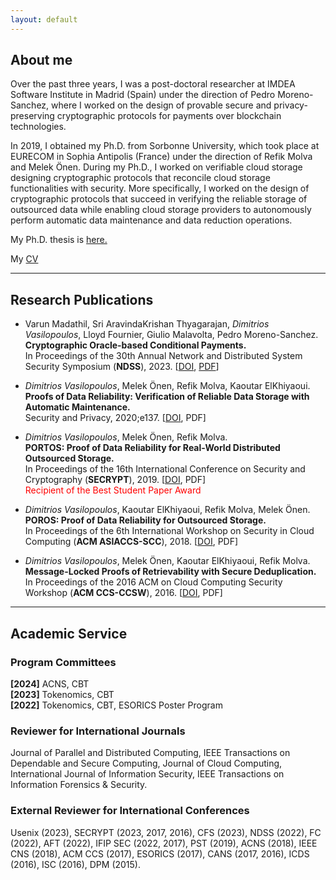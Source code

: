 ```yaml
---
layout: default
---
```


## About me

Over the past three years, I was a post-doctoral researcher at IMDEA Software Institute in Madrid (Spain) under the direction of Pedro Moreno-Sanchez, where I worked on the design of provable secure and privacy-preserving cryptographic protocols for payments over blockchain technologies.

In 2019, I obtained my Ph.D. from Sorbonne University, which took place at EURECOM in Sophia Antipolis (France) under the direction of Refik Molva and Melek Önen. During my Ph.D., I worked on verifiable cloud storage designing cryptographic protocols that reconcile cloud storage functionalities with security. More specifically, I worked on the design of cryptographic protocols that succeed in verifying the reliable storage of outsourced data while enabling cloud storage providers to autonomously perform automatic data maintenance and data reduction operations.

My Ph.D. thesis is [here.]()

My [CV]()

* * *

## Research Publications

*  Varun Madathil, Sri AravindaKrishan Thyagarajan, _Dimitrios Vasilopoulos_, Lloyd Fournier, Giulio Malavolta, Pedro Moreno-Sanchez.\
   **Cryptographic Oracle-based Conditional Payments.**\
   In Proceedings of the 30th Annual Network and Distributed System Security Symposium (**NDSS**), 2023. [[DOI](https://doi.org/10.14722/ndss.2023.24024), [PDF](https://eprint.iacr.org/2022/499.pdf)]

*  _Dimitrios Vasilopoulos_, Melek Önen, Refik Molva, Kaoutar ElKhiyaoui.\
   **Proofs of Data Reliability: Verification of Reliable Data Storage with Automatic Maintenance.**\
   Security and Privacy, 2020;e137. [[DOI](https://doi.org/10.1002/spy2.137), PDF]

*  _Dimitrios Vasilopoulos_, Melek Önen, Refik Molva.\
   **PORTOS: Proof of Data Reliability for Real-World Distributed Outsourced Storage.**\
   In Proceedings of the 16th International Conference on Security and Cryptography (**SECRYPT**), 2019. [[DOI](https://doi.org/10.5220/0007927301730186), PDF]\
   <span style="color:red;">    Recipient of the Best Student Paper Award</span>

*  _Dimitrios Vasilopoulos_, Kaoutar ElKhiyaoui, Refik Molva, Melek Önen.\
   **POROS: Proof of Data Reliability for Outsourced Storage.**\
   In Proceedings of the 6th International Workshop on Security in Cloud Computing (**ACM ASIACCS-SCC**), 2018. [[DOI](https://doi.org/10.1145/3201595.3201600), PDF]

*  _Dimitrios Vasilopoulos_, Melek Önen, Kaoutar ElKhiyaoui, Refik Molva.\
   **Message-Locked Proofs of Retrievability with Secure Deduplication.**\
   In Proceedings of the 2016 ACM on Cloud Computing Security Workshop (**ACM CCS-CCSW**), 2016. [[DOI](https://doi.org/10.1145/2996429.2996433), PDF]

* * *

## Academic Service

### Program Committees

**[2024]** ACNS, CBT\
**[2023]** Tokenomics, CBT\
**[2022]** Tokenomics, CBT, ESORICS Poster Program

### Reviewer for International Journals

Journal of Parallel and Distributed Computing, IEEE Transactions on Dependable and Secure Computing, Journal of Cloud Computing, International Journal of Information Security, IEEE Transactions on Information Forensics & Security.

### External Reviewer for International Conferences

Usenix (2023), SECRYPT (2023, 2017, 2016), CFS (2023), NDSS (2022), FC (2022), AFT (2022), IFIP SEC (2022, 2017), PST (2019), ACNS (2018), IEEE CNS (2018), ACM CCS (2017), ESORICS (2017), CANS (2017, 2016), ICDS (2016), ISC (2016), DPM (2015).
